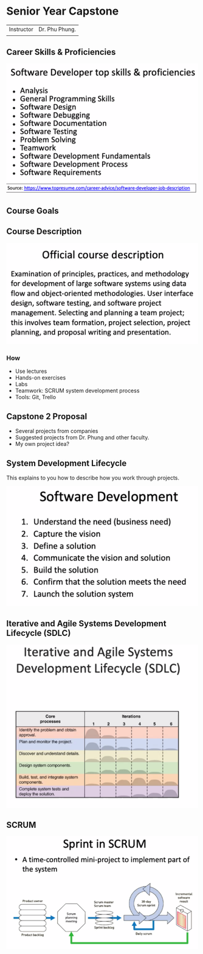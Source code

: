 # Senior Year Capstone

|  |  |
| :--- | :--- |
| Instructor | Dr. Phu Phung. |
|  |  |

## Career Skills & Proficiencies

![](../../.gitbook/assets/image%20%28141%29.png)

## Course Goals



## Course Description

![](../../.gitbook/assets/image%20%28138%29.png)

### How

* Use lectures
* Hands-on exercises
* Labs
* Teamwork: SCRUM system development process
* Tools: Git, Trello

## Capstone 2 Proposal

* Several projects from companies
* Suggested projects from Dr. Phung and other faculty.
* My own project idea?

## System Development Lifecycle

This explains to you how to describe how you work through projects.

![](../../.gitbook/assets/image%20%28142%29.png)

## Iterative and Agile Systems Development Lifecycle \(SDLC\)

![](../../.gitbook/assets/image%20%28143%29.png)

## SCRUM



![](../../.gitbook/assets/image%20%28140%29.png)

